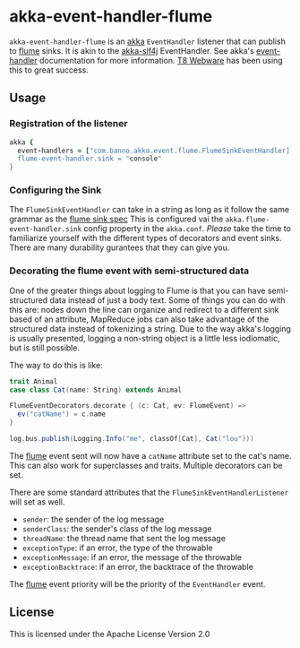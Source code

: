# akka-event-handler-flume #

`akka-event-handler-flume` is an [akka][] `EventHandler` listener that can publish to [flume][] sinks. It is akin to the [akka-slf4j][] EventHandler. See akka's [event-handler][] documentation for more information. [T8 Webware][] has been using this to great success.

## Usage ##

### Registration of the listener ###

```ruby
akka {
  event-handlers = ["com.banno.akka.event.flume.FlumeSinkEventHandler]
  flume-event-handler.sink = "console"
}
```

### Configuring the Sink ###

The `FlumeSinkEventHandler` can take in a string as long as it follow the same grammar as the [flume sink spec][] This is configured vai the `akka.flume-event-handler.sink` config property in the `akka.conf`.
*Please* take the time to familiarize yourself with the different types of decorators and event sinks. There are many durability gurantees that they can give you.

### Decorating the flume event with semi-structured data ###

One of the greater things about logging to Flume is that you can have semi-structured data instead of just a body text. Some of things you can do with this are: nodes down the line can organize and redirect to a different sink based of an attribute, MapReduce jobs can also take advantage of the structured data instead of tokenizing a string. Due to the way akka's logging is usually presented, logging a non-string object is a little less iodiomatic, but is still possible.

The way to do this is like:

```scala
trait Animal
case class Cat(name: String) extends Animal

FlumeEventDecorators.decorate { (c: Cat, ev: FlumeEvent) =>
  ev("catName") = c.name
}

log.bus.publish(Logging.Info("me", classOf[Cat], Cat("lou")))
```

The [flume][] event sent will now have a `catName` attribute set to the cat's name. This can also work for superclasses and traits. Multiple decorators can be set.

There are some standard attributes that the `FlumeSinkEventHandlerListener` will set as well.

* `sender`: the sender of the log message
* `senderClass`: the sender's class of the log message
* `threadName`: the thread name that sent the log message
* `exceptionType`: if an error, the type of the throwable
* `exceptionMessage`: if an error, the message of the throwable
* `exceptionBacktrace`: if an error, the backtrace of the throwable

The [flume][] event priority will be the priority of the `EventHandler` event.

## License ##

This is licensed under the Apache License Version 2.0

[akka]: http://akka.io
[flume]: https://cwiki.apache.org/FLUME/
[akka-slf4j]: http://akka.io/docs/akka/1.2/general/slf4j.html
[event-handler]: http://akka.io/docs/akka/1.2/general/event-handler.html
[flume sink spec]: http://archive.cloudera.com/cdh/3/flume/UserGuide/index.html#_introducing_sinks
[T8 Webware]: http://grabgrip.com
